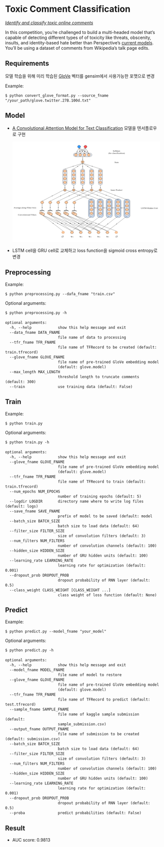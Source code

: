 # Toxic Comment Classification

[*Identify and classify toxic online comments*](https://www.kaggle.com/c/jigsaw-toxic-comment-classification-challenge)

In this competition, you’re challenged to build a multi-headed model that’s capable of detecting different types of of toxicity like threats, obscenity, insults, and identity-based hate better than Perspective’s [current models](https://github.com/conversationai/unintended-ml-bias-analysis). You’ll be using a dataset of comments from Wikipedia’s talk page edits.



## Requirements

모델 학습을 위해 미리 학습된 [GloVe](https://nlp.stanford.edu/projects/glove) 벡터를 gensim에서 사용가능한 포맷으로 변경

Example:

```
$ python convert_glove_format.py --source_fname "/your_path/glove.twitter.27B.100d.txt"
```



## Model

* [A Convolutional Attention Model for Text Classification](http://tcci.ccf.org.cn/conference/2017/papers/1057.pdf) 모델을 텐서플로우로 구현

  <p align="center">
  <img src="img/cran.png" width=700px>
  </p>

* LSTM cell을 GRU cell로 교체하고 loss function을 sigmoid cross entropy로 변경



## Preprocessing

Example:

```
$ python preprocessing.py --dafa_fname "train.csv"
```

Optional arguments:

```
$ python preprocessing.py -h

optional arguments:
  -h, --help            show this help message and exit
  --data_fname DATA_FNAME
                        file name of data to processing
  --tfr_fname TFR_FNAME
                        file name of TFRecord to be created (default: train.tfrecord)
  --glove_fname GLOVE_FNAME
                        file name of pre-trained GloVe embedding model
                        (default: glove.model)
  --max_length MAX_LENGTH
                        threshold length to truncate comments (default: 300)
  --train               use training data (default: False)
```



## Train

Example:

```
$ python train.py
```

Optional arguments:

```
$ python train.py -h

optional arguments:
  -h, --help            show this help message and exit
  --glove_fname GLOVE_FNAME
                        file name of pre-trained GloVe embedding model
                        (default: glove.model)
  --tfr_fname TFR_FNAME
                        file name of TFRecord to train (default: train.tfrecord)
  --num_epochs NUM_EPOCHS
                        number of training epochs (default: 5)
  --logdir LOGDIR       directory name where to write log files (default: logs)
  --save_fname SAVE_FNAME
                        prefix of model to be saved (default: model
  --batch_size BATCH_SIZE
                        batch size to load data (default: 64)
  --filter_size FILTER_SIZE
                        size of convolution filters (default: 3)
  --num_filters NUM_FILTERS
                        number of convolution channels (default: 100)
  --hidden_size HIDDEN_SIZE
                        number of GRU hidden units (default: 100)
  --learning_rate LEARNING_RATE
                        learning rate for optimization (default: 0.001)
  --dropout_prob DROPOUT_PROB
                        dropout probability of RNN layer (default: 0.5)
  --class_weight CLASS_WEIGHT [CLASS_WEIGHT ...]
                        class weight of loss function (default: None)
```



## Predict

Example:

```
$ python predict.py --model_fname "your_model"
```

Optional arguments:

```
$ python predict.py -h

optional arguments:
  -h, --help            show this help message and exit
  --model_fname MODEL_FNAME
                        file name of model to restore
  --glove_fname GLOVE_FNAME
                        file name of pre-trained GloVe embedding model
                        (default: glove.model)
  --tfr_fname TFR_FNAME
                        file name of TFRecord to predict (default: test.tfrecord)
  --sample_fname SAMPLE_FNAME
                        file name of kaggle sample submission (default:
                        sample_submission.csv)
  --output_fname OUTPUT_FNAME
                        file name of submission to be created (default: submission.csv)
  --batch_size BATCH_SIZE
                        batch size to load data (default: 64)
  --filter_size FILTER_SIZE
                        size of convolution filters (default: 3)
  --num_filters NUM_FILTERS
                        number of convolution channels (default: 100)
  --hidden_size HIDDEN_SIZE
                        number of GRU hidden units (default: 100)
  --learning_rate LEARNING_RATE
                        learning rate for optimization (default: 0.001)
  --dropout_prob DROPOUT_PROB
                        dropout probability of RNN layer (default: 0.5)
  --proba               predict probabilities (default: False)
```



## Result

* AUC score: 0.9813